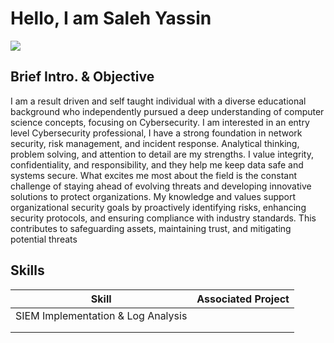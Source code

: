 # Hello, I am Saleh Yassin
<a href="https://www.linkedin.com/in/saleh-y-946126a7/" target="_blank" rel="noopener noreferrer"> <img src="https://img.shields.io/badge/-LinkedIn-0072b1?style=for-the-badge&logo=LinkedIn&logoColor=white"
/> 
</a>



## Brief Intro. & Objective
I am a result driven and self taught individual with a diverse educational background who independently pursued a deep understanding of computer science concepts, focusing on Cybersecurity. I am interested in an entry level Cybersecurity professional, I have a strong foundation in network security, risk management, and incident response. Analytical thinking, problem solving, and attention to detail are my strengths. I value integrity, confidentiality, and responsibility, and they help me keep data safe and systems secure. What excites me most about the field is the constant challenge of staying ahead of evolving threats and developing innovative solutions to protect organizations.
My knowledge and values support organizational security goals by proactively identifying risks, enhancing security protocols, and ensuring compliance with industry standards. This contributes to safeguarding assets, maintaining trust, and mitigating potential threats

## Skills

| Skill                                                            | Associated Project         |
| ---------------------------------------------------------------- | --------------------------
| SIEM Implementation & Log Analysis                               |                                                           
|                                                                  |
|                                                                  |
